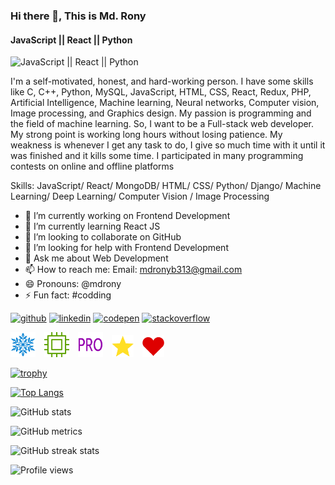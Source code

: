 ### Hi there 👋, This is Md. Rony
#### JavaScript || React || Python
![JavaScript || React || Python](https://media-exp1.licdn.com/dms/image/C5616AQHFdQR5a1vExA/profile-displaybackgroundimage-shrink_350_1400/0/1625279111693?e=1643846400&v=beta&t=8t_mFEq_T0WGhdebmqVSIL_Dvnq8vwhPWiHrASDjOTQ)

I'm a self-motivated, honest, and hard-working person. I have some skills like C, C++, Python, MySQL, JavaScript, HTML, CSS, React, Redux, PHP, Artificial Intelligence, Machine learning, Neural networks, Computer vision, Image processing, and Graphics design.
My passion is programming and the field of machine learning. So, I want to be a Full-stack web developer.
My strong point is working long hours without losing patience. My weakness is whenever I get any task to do, I give so much time with it until it was finished and it kills some time.
I participated in many programming contests on online and offline platforms

Skills: JavaScript/ React/ MongoDB/ HTML/ CSS/ Python/ Django/ Machine Learning/ Deep Learning/ Computer Vision / Image Processing

- 🔭 I’m currently working on Frontend Development 
- 🌱 I’m currently learning React JS 
- 👯 I’m looking to collaborate on GitHub 
- 🤔 I’m looking for help with Frontend Development 
- 💬 Ask me about Web Development 
- 📫 How to reach me: Email: mdronyb313@gmail.com 
- 😄 Pronouns: @mdrony 
- ⚡ Fun fact: #codding 


[<img src='https://cdn.jsdelivr.net/npm/simple-icons@3.0.1/icons/github.svg' alt='github' height='40'>](https://github.com/Md-RonyAhmed)  [<img src='https://cdn.jsdelivr.net/npm/simple-icons@3.0.1/icons/linkedin.svg' alt='linkedin' height='40'>](https://www.linkedin.com/in/https://www.linkedin.com/in/md-rony-92bb62159/)  [<img src='https://cdn.jsdelivr.net/npm/simple-icons@3.0.1/icons/codepen.svg' alt='codepen' height='40'>](https://codepen.io/@mdRony)  [<img src='https://cdn.jsdelivr.net/npm/simple-icons@3.0.1/icons/stackoverflow.svg' alt='stackoverflow' height='40'>](https://stackoverflow.com/users/17323649)  

<a href='https://archiveprogram.github.com/'><img src='https://raw.githubusercontent.com/acervenky/animated-github-badges/master/assets/acbadge.gif' width='40' height='40'></a> <a href='https://docs.github.com/en/developers'><img src='https://raw.githubusercontent.com/acervenky/animated-github-badges/master/assets/devbadge.gif' width='40' height='40'></a> <a href='https://github.com/pricing'><img src='https://raw.githubusercontent.com/acervenky/animated-github-badges/master/assets/pro.gif' width='40' height='40'></a> <a href='https://stars.github.com/'><img src='https://raw.githubusercontent.com/acervenky/animated-github-badges/master/assets/starbadge.gif' width='35' height='35'></a> <a href='https://docs.github.com/en/github/supporting-the-open-source-community-with-github-sponsors'><img src='https://raw.githubusercontent.com/acervenky/animated-github-badges/master/assets/sponsorbadge.gif' width='35' height='35'></a> 

[![trophy](https://github-profile-trophy.vercel.app/?username=Md-RonyAhmed)](https://github.com/ryo-ma/github-profile-trophy)

[![Top Langs](https://github-readme-stats.vercel.app/api/top-langs/?username=Md-RonyAhmed)](https://github.com/anuraghazra/github-readme-stats)

![GitHub stats](https://github-readme-stats.vercel.app/api?username=Md-RonyAhmed&show_icons=true&count_private=true)  

![GitHub metrics](https://metrics.lecoq.io/Md-RonyAhmed)  

![GitHub streak stats](https://github-readme-streak-stats.herokuapp.com/?user=Md-RonyAhmed)  

![Profile views](https://gpvc.arturio.dev/Md-RonyAhmed)  
